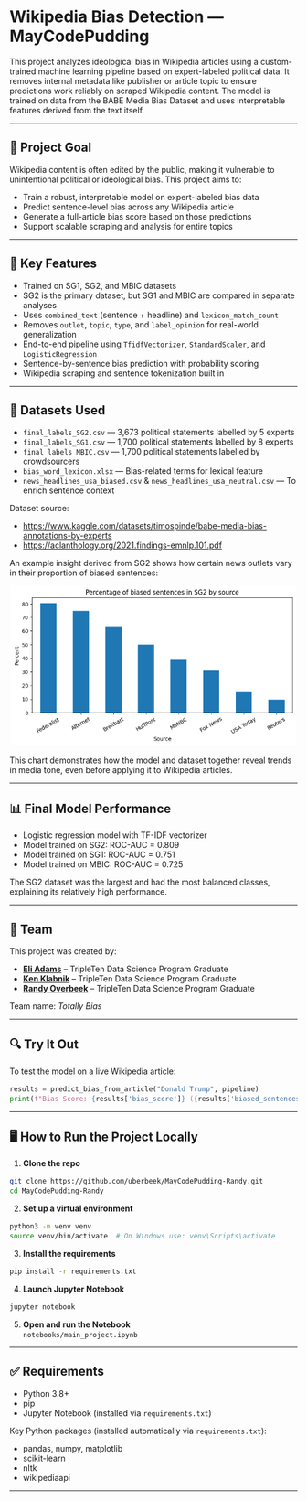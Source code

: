 # Wikipedia Bias Detection — MayCodePudding

This project analyzes ideological bias in Wikipedia articles using a custom-trained machine learning pipeline based on expert-labeled political data. It removes internal metadata like publisher or article topic to ensure predictions work reliably on scraped Wikipedia content. The model is trained on data from the BABE Media Bias Dataset and uses interpretable features derived from the text itself.

---

## 📌 Project Goal

Wikipedia content is often edited by the public, making it vulnerable to unintentional political or ideological bias. This project aims to:

- Train a robust, interpretable model on expert-labeled bias data
- Predict sentence-level bias across any Wikipedia article
- Generate a full-article bias score based on those predictions
- Support scalable scraping and analysis for entire topics

---

## 🚀 Key Features

  - Trained on SG1, SG2, and MBIC datasets
  - SG2 is the primary dataset, but SG1 and MBIC are compared in separate analyses
  - Uses `combined_text` (sentence + headline) and `lexicon_match_count`
  - Removes `outlet`, `topic`, `type`, and `label_opinion` for real-world generalization
- End-to-end pipeline using `TfidfVectorizer`, `StandardScaler`, and `LogisticRegression`
- Sentence-by-sentence bias prediction with probability scoring
- Wikipedia scraping and sentence tokenization built in

---

## 📂 Datasets Used

- `final_labels_SG2.csv` — 3,673 political statements labelled by 5 experts
- `final_labels_SG1.csv` — 1,700 political statements labelled by 8 experts
- `final_labels_MBIC.csv` — 1,700 political statements labelled by crowdsourcers
- `bias_word_lexicon.xlsx` — Bias-related terms for lexical feature
- `news_headlines_usa_biased.csv` & `news_headlines_usa_neutral.csv` — To enrich sentence context

Dataset source:
- https://www.kaggle.com/datasets/timospinde/babe-media-bias-annotations-by-experts
- https://aclanthology.org/2021.findings-emnlp.101.pdf

An example insight derived from SG2 shows how certain news outlets vary in their proportion of biased sentences:

<p align="center">
  <img src="images/bias_percent_news.png" width="500"/>
</p>

This chart demonstrates how the model and dataset together reveal trends in media tone, even before applying it to Wikipedia articles.

---

## 📊 Final Model Performance

- Logistic regression model with TF-IDF vectorizer
- Model trained on SG2: ROC-AUC = 0.809
- Model trained on SG1: ROC-AUC = 0.751
- Model trained on MBIC: ROC-AUC = 0.725

The SG2 dataset was the largest and had the most balanced classes, explaining its relatively high performance.

---

## 👥 Team

This project was created by:

- [**Eli Adams**](https://github.com/betanight) – TripleTen Data Science Program Graduate
- [**Ken Klabnik**](https://github.com/kenklabnik) – TripleTen Data Science Program Graduate
- [**Randy Overbeek**](https://github.com/uberbeek) – TripleTen Data Science Program Graduate

Team name: *Totally Bias*

---

## 🔍 Try It Out

To test the model on a live Wikipedia article:

```python
results = predict_bias_from_article("Donald Trump", pipeline)
print(f"Bias Score: {results['bias_score']} ({results['biased_sentences']} of {results['total_sentences']} sentences)")
```

---

## 🖥️ How to Run the Project Locally

1. **Clone the repo**  
```bash
git clone https://github.com/uberbeek/MayCodePudding-Randy.git
cd MayCodePudding-Randy
```

2. **Set up a virtual environment**  
```bash
python3 -m venv venv
source venv/bin/activate  # On Windows use: venv\Scripts\activate
```

3. **Install the requirements**  
```bash
pip install -r requirements.txt
```

4. **Launch Jupyter Notebook**  
```bash
jupyter notebook
```

5. **Open and run the Notebook**  
 `notebooks/main_project.ipynb`

---

## ✅ Requirements

- Python 3.8+
- pip
- Jupyter Notebook (installed via `requirements.txt`)

Key Python packages (installed automatically via `requirements.txt`):

- pandas, numpy, matplotlib
- scikit-learn
- nltk
- wikipediaapi

---
